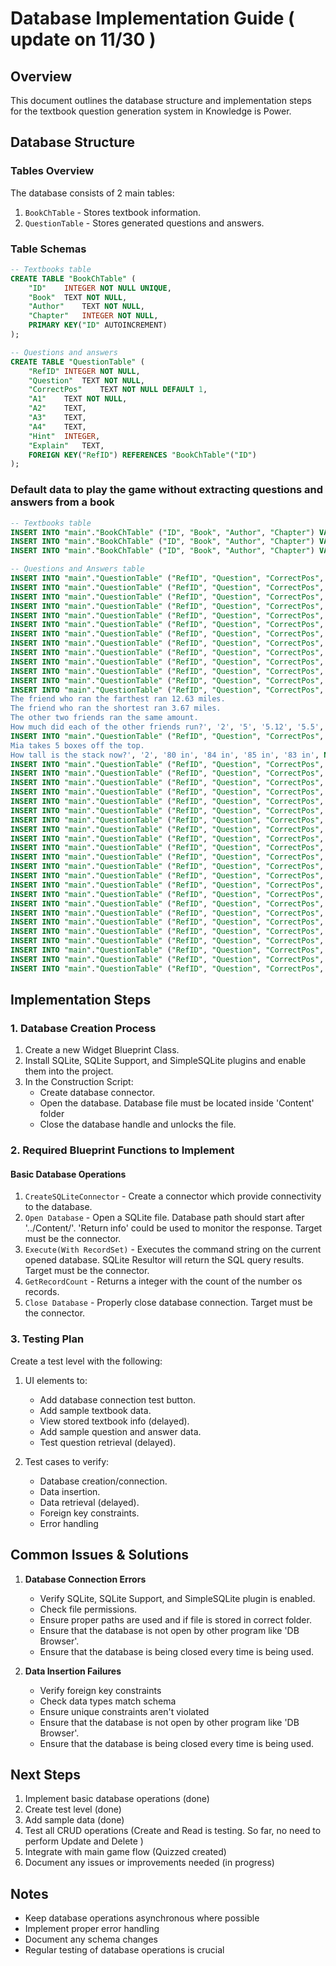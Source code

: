 # Database Implementation Guide ( update on 11/30 )

## Overview
This document outlines the database structure and implementation steps for the textbook question generation system in Knowledge is Power.

## Database Structure

### Tables Overview
The database consists of 2 main tables:
1. `BookChTable` - Stores textbook information.
4. `QuestionTable` - Stores generated questions and answers.

### Table Schemas
```sql
-- Textbooks table
CREATE TABLE "BookChTable" (
	"ID"	INTEGER NOT NULL UNIQUE,
	"Book"	TEXT NOT NULL,
	"Author"	TEXT NOT NULL,
	"Chapter"	INTEGER NOT NULL,
	PRIMARY KEY("ID" AUTOINCREMENT)
);

-- Questions and answers
CREATE TABLE "QuestionTable" (
	"RefID"	INTEGER NOT NULL,
	"Question"	TEXT NOT NULL,
	"CorrectPos"	TEXT NOT NULL DEFAULT 1,
	"A1"	TEXT NOT NULL,
	"A2"	TEXT,
	"A3"	TEXT,
	"A4"	TEXT,
	"Hint"	INTEGER,
	"Explain"	TEXT,
	FOREIGN KEY("RefID") REFERENCES "BookChTable"("ID")
);
```

### Default data to play the game without extracting questions and answers from a book
```sql
-- Textbooks table
INSERT INTO "main"."BookChTable" ("ID", "Book", "Author", "Chapter") VALUES ('1', 'Elementary Math', 'KIP', '1');
INSERT INTO "main"."BookChTable" ("ID", "Book", "Author", "Chapter") VALUES ('2', 'Elementary Biology', 'KIP', '1');
INSERT INTO "main"."BookChTable" ("ID", "Book", "Author", "Chapter") VALUES ('3', 'Python', 'KiP', '10');

-- Questions and Answers table
INSERT INTO "main"."QuestionTable" ("RefID", "Question", "CorrectPos", "A1", "A2", "A3", "A4", "Hint", "Explain") VALUES ('1', '27+175 = ', '3', '183', '190', '202', '192', 'sum integer then decimals', '27 + 175 = 202');
INSERT INTO "main"."QuestionTable" ("RefID", "Question", "CorrectPos", "A1", "A2", "A3", "A4", "Hint", "Explain") VALUES ('1', '23*175 = ', '4', '4000', '6000', '202', '4025', NULL, 'Excellent!');
INSERT INTO "main"."QuestionTable" ("RefID", "Question", "CorrectPos", "A1", "A2", "A3", "A4", "Hint", "Explain") VALUES ('1', '100-57', '2', '34', '43', '50', '33', NULL, NULL);
INSERT INTO "main"."QuestionTable" ("RefID", "Question", "CorrectPos", "A1", "A2", "A3", "A4", "Hint", "Explain") VALUES ('1', 'What is the next prime number after 23?', '1', '29', NULL, NULL, NULL, NULL, NULL);
INSERT INTO "main"."QuestionTable" ("RefID", "Question", "CorrectPos", "A1", "A2", "A3", "A4", "Hint", "Explain") VALUES ('1', 'A cheese cost $1.35. You paid $2. How much change should you get?', '1', '0.65', NULL, NULL, NULL, NULL, NULL);
INSERT INTO "main"."QuestionTable" ("RefID", "Question", "CorrectPos", "A1", "A2", "A3", "A4", "Hint", "Explain") VALUES ('1', 'What is 444 minutes in hours?', '1', '7.4', NULL, NULL, NULL, NULL, NULL);
INSERT INTO "main"."QuestionTable" ("RefID", "Question", "CorrectPos", "A1", "A2", "A3", "A4", "Hint", "Explain") VALUES ('1', 'A rectangular prism has side of 4, 3, and 4. What is its volume?', '1', '48', NULL, NULL, NULL, 'multiply length by width by height', NULL);
INSERT INTO "main"."QuestionTable" ("RefID", "Question", "CorrectPos", "A1", "A2", "A3", "A4", "Hint", "Explain") VALUES ('1', 'A rectangular prism has a base area of 124 cm^2 and height of 12 cm. What is its volume?', '1', '1488', NULL, NULL, NULL, 'Volume = area of the base x height', '124 * 12 = 148');
INSERT INTO "main"."QuestionTable" ("RefID", "Question", "CorrectPos", "A1", "A2", "A3", "A4", "Hint", "Explain") VALUES ('1', 'A car wash washes 92 cars per day. They make $15 per car. How much money will they have made in 4 days?', '3', '5500', '5600', '5520', '5550', 'multiply quantity of cars * cost per car * days', '92 * 15 * 4');
INSERT INTO "main"."QuestionTable" ("RefID", "Question", "CorrectPos", "A1", "A2", "A3", "A4", "Hint", "Explain") VALUES ('1', 'the distance of 2 cities is 3400 miles. If we travel 4/10 of the way, how much we traveled?', '4', '1060', '1300', '1400', '1360', 'divide distance by denominator, multiply by numerator.', NULL);
INSERT INTO "main"."QuestionTable" ("RefID", "Question", "CorrectPos", "A1", "A2", "A3", "A4", "Hint", "Explain") VALUES ('1', 'Bags of parsnips weigh 3.45lbs each. A restaurant orders 4 of these bags and the chef uses 2.35lb of the parsnips. How many lbs are left?', '2', '11', '11.45', '12', '11:30', 'weight of one bag * quantity of bags - usage', '3.45 * 4 - 2.35');
INSERT INTO "main"."QuestionTable" ("RefID", "Question", "CorrectPos", "A1", "A2", "A3", "A4", "Hint", "Explain") VALUES ('1', 'Pasta has 250g of carbohydrates per kilogram. There are 200g pasta in each small packet. How much carbohydrates are in each small packet?', '1', '50g', '75g', '25g', '100g', 'How much grams is 1 kilograms?', NULL);
INSERT INTO "main"."QuestionTable" ("RefID", "Question", "CorrectPos", "A1", "A2", "A3", "A4", "Hint", "Explain") VALUES ('1', 'Four friends ran a total of 26.54 miles.
The friend who ran the farthest ran 12.63 miles.
The friend who ran the shortest ran 3.67 miles.
The other two friends ran the same amount. 
How much did each of the other friends run?', '2', '5', '5.12', '5.5', '5.2', NULL, NULL);
INSERT INTO "main"."QuestionTable" ("RefID", "Question", "CorrectPos", "A1", "A2", "A3", "A4", "Hint", "Explain") VALUES ('1', 'A stack of 40 identical boxed is 8 ft tall.
Mia takes 5 boxes off the top.
How tall is the stack now?', '2', '80 in', '84 in', '85 in', '83 in', NULL, NULL);
INSERT INTO "main"."QuestionTable" ("RefID", "Question", "CorrectPos", "A1", "A2", "A3", "A4", "Hint", "Explain") VALUES ('1', 'The numbers in this sequence increase by the same amount each time.', '3', '30, 60, 70', '53, 65, 07', '35, 56, 70', '2, 4, 8', NULL, NULL);
INSERT INTO "main"."QuestionTable" ("RefID", "Question", "CorrectPos", "A1", "A2", "A3", "A4", "Hint", "Explain") VALUES ('1', '6/5, 3/5, and 3/4. Write these factors in order, starting from the least.', '1', '3/5, 3/4, 6/5', '3/4, 6/5, 3/5', '6/5, 3/5, 3/4', '3/4, 3/5, 6/5', NULL, NULL);
INSERT INTO "main"."QuestionTable" ("RefID", "Question", "CorrectPos", "A1", "A2", "A3", "A4", "Hint", "Explain") VALUES ('2', 'What is viticulture?', '1', 'study of grapes', 'culture of apples', 'control of pests', 'organize books', NULL, NULL);
INSERT INTO "main"."QuestionTable" ("RefID", "Question", "CorrectPos", "A1", "A2", "A3", "A4", "Hint", "Explain") VALUES ('2', 'What gas is given off during Photosynthesis?', '2', 'Nitrogen', 'Oxygen', 'Hydrogen', 'Helium', NULL, NULL);
INSERT INTO "main"."QuestionTable" ("RefID", "Question", "CorrectPos", "A1", "A2", "A3", "A4", "Hint", "Explain") VALUES ('2', 'What percentage of the atmospheric air is oxygen?', '3', 'Less than 10%', 'About 15%', 'About 20%', 'about 90%', NULL, NULL);
INSERT INTO "main"."QuestionTable" ("RefID", "Question", "CorrectPos", "A1", "A2", "A3", "A4", "Hint", "Explain") VALUES ('2', 'Which organ in the human body pumps blood?', '1', 'heart', NULL, NULL, NULL, NULL, NULL);
INSERT INTO "main"."QuestionTable" ("RefID", "Question", "CorrectPos", "A1", "A2", "A3", "A4", "Hint", "Explain") VALUES ('2', 'What is the name of the bone that "protect the brain"?', '1', 'cranium', 'femur', 'tibia', 'hat', NULL, NULL);
INSERT INTO "main"."QuestionTable" ("RefID", "Question", "CorrectPos", "A1", "A2", "A3", "A4", "Hint", "Explain") VALUES ('2', 'The heart is in which cavity?', '2', 'abdomen', 'chest', 'left arm', 'right leg', NULL, NULL);
INSERT INTO "main"."QuestionTable" ("RefID", "Question", "CorrectPos", "A1", "A2", "A3", "A4", "Hint", "Explain") VALUES ('2', 'Where is the mandible found?', '3', 'left hand', 'abdomen', 'jaw', 'right leg', NULL, NULL);
INSERT INTO "main"."QuestionTable" ("RefID", "Question", "CorrectPos", "A1", "A2", "A3", "A4", "Hint", "Explain") VALUES ('2', 'Where is the fibula found?', '4', 'jaw', 'cranium', 'arm', 'leg', NULL, NULL);
INSERT INTO "main"."QuestionTable" ("RefID", "Question", "CorrectPos", "A1", "A2", "A3", "A4", "Hint", "Explain") VALUES ('2', 'What parts of our bodies carry messages from one part of the body to another?', '2', 'bones', 'nerves', 'skin', 'telephone', NULL, NULL);
INSERT INTO "main"."QuestionTable" ("RefID", "Question", "CorrectPos", "A1", "A2", "A3", "A4", "Hint", "Explain") VALUES ('2', 'Plants are called the _______ of nature.', '1', 'lungs', NULL, NULL, NULL, NULL, NULL);
INSERT INTO "main"."QuestionTable" ("RefID", "Question", "CorrectPos", "A1", "A2", "A3", "A4", "Hint", "Explain") VALUES ('2', 'How many bones are there in the adult human body?', '1', '206', NULL, NULL, NULL, NULL, NULL);
INSERT INTO "main"."QuestionTable" ("RefID", "Question", "CorrectPos", "A1", "A2", "A3", "A4", "Hint", "Explain") VALUES ('2', 'How many bones are there in the adult human body?', '3', '135', '604', '206', NULL, NULL, NULL);
INSERT INTO "main"."QuestionTable" ("RefID", "Question", "CorrectPos", "A1", "A2", "A3", "A4", "Hint", "Explain") VALUES ('2', 'What is the first step in the digestion process?', '1', 'ingestion', NULL, '', NULL, NULL, NULL);
INSERT INTO "main"."QuestionTable" ("RefID", "Question", "CorrectPos", "A1", "A2", "A3", "A4", "Hint", "Explain") VALUES ('2', 'Who is credited with the invention of the microscope?', '2', 'Albert Einstein', 'Anton van Leeuwenhoek', 'Lidia Morrison', 'Microsoft', NULL, NULL);
INSERT INTO "main"."QuestionTable" ("RefID", "Question", "CorrectPos", "A1", "A2", "A3", "A4", "Hint", "Explain") VALUES ('2', 'What bone also refers to the beaks of birds?', '4', 'femur', 'tibia', NULL, 'mandible', NULL, NULL);
INSERT INTO "main"."QuestionTable" ("RefID", "Question", "CorrectPos", "A1", "A2", "A3", "A4", "Hint", "Explain") VALUES ('3', 'Question', '1', 'Answer', NULL, NULL, NULL, '', '');
INSERT INTO "main"."QuestionTable" ("RefID", "Question", "CorrectPos", "A1", "A2", "A3", "A4", "Hint", "Explain") VALUES ('3', 'Question', '1', 'Answer', '', '', '', 'Try Answer', 'Good!');
INSERT INTO "main"."QuestionTable" ("RefID", "Question", "CorrectPos", "A1", "A2", "A3", "A4", "Hint", "Explain") VALUES ('3', 'Question with short answer', '1', 'Short Answer', '', '', '', 'Try Short Answer', 'Good!');
INSERT INTO "main"."QuestionTable" ("RefID", "Question", "CorrectPos", "A1", "A2", "A3", "A4", "Hint", "Explain") VALUES ('3', 'Question with multiple choice', '3', 'wrong1', 'wrong2', 'answer', 'wrong3', 'Try answer', 'Nice!');
INSERT INTO "main"."QuestionTable" ("RefID", "Question", "CorrectPos", "A1", "A2", "A3", "A4", "Hint", "Explain") VALUES ('3', 'Question with short answer', '1', 'Short Answer', '', '', '', 'Try Short Answer', 'Good!');
INSERT INTO "main"."QuestionTable" ("RefID", "Question", "CorrectPos", "A1", "A2", "A3", "A4", "Hint", "Explain") VALUES ('3', 'Question with multiple choice', '3', 'wrong1', 'wrong2', 'answer', 'wrong3', 'Try answer', 'Nice!');
```

## Implementation Steps

### 1. Database Creation Process
1. Create a new Widget Blueprint Class.
2. Install SQLite, SQLite Support, and SimpleSQLite plugins and enable them into the project.
3. In the Construction Script:
   - Create database connector.
   - Open the database. Database file must be located inside 'Content' folder
   - Close the database handle and unlocks the file.

### 2. Required Blueprint Functions to Implement

#### Basic Database Operations
1. `CreateSQLiteConnector` - Create a connector which provide connectivity to the database.
2. `Open Database` - Open a SQLite file. Database path should start after '../Content/'. 'Return info' could be used to monitor the response. Target must be the connector.
3. `Execute(With RecordSet)` - Executes the command string on the current opened database. SQLite Resultor will return the SQL query results. Target must be the connector.
4. `GetRecordCount` - Returns a integer with the count of the number os records.
5. `Close Database` - Properly close database connection. Target must be the connector.

### 3. Testing Plan

Create a test level with the following:
1. UI elements to:
   - Add database connection test button.
   - Add sample textbook data.
   - View stored textbook info (delayed).
   - Add sample question and answer data.
   - Test question retrieval (delayed).

2. Test cases to verify:
   - Database creation/connection.
   - Data insertion.
   - Data retrieval (delayed).
   - Foreign key constraints.
   - Error handling

## Common Issues & Solutions

1. **Database Connection Errors**
   - Verify SQLite, SQLite Support, and SimpleSQLite plugin is enabled.
   - Check file permissions.
   - Ensure proper paths are used and if file is stored in correct folder.
   - Ensure that the database is not open by other program like 'DB Browser'.
   - Ensure that the database is being closed every time is being used.

2. **Data Insertion Failures**
   - Verify foreign key constraints
   - Check data types match schema
   - Ensure unique constraints aren't violated
   - Ensure that the database is not open by other program like 'DB Browser'.
   - Ensure that the database is being closed every time is being used.

## Next Steps

1. Implement basic database operations (done)
2. Create test level (done)
3. Add sample data (done)
4. Test all CRUD operations (Create and Read is testing. So far, no need to perform Update and Delete )
5. Integrate with main game flow (Quizzed created)
6. Document any issues or improvements needed (in progress)

## Notes
- Keep database operations asynchronous where possible
- Implement proper error handling
- Document any schema changes
- Regular testing of database operations is crucial